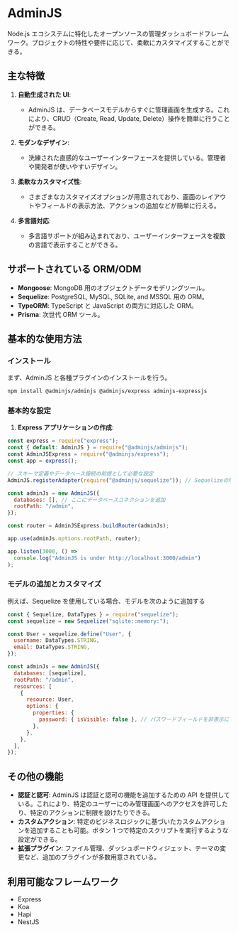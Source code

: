 # AdminJS

Node.js エコシステムに特化したオープンソースの管理ダッシュボードフレームワーク。プロジェクトの特性や要件に応じて、柔軟にカスタマイズすることができる。

## 主な特徴

1. **自動生成された UI**:

   - AdminJS は、データベースモデルからすぐに管理画面を生成する。これにより、CRUD（Create, Read, Update, Delete）操作を簡単に行うことができる。

2. **モダンなデザイン**:

   - 洗練された直感的なユーザーインターフェースを提供している。管理者や開発者が使いやすいデザイン。

3. **柔軟なカスタマイズ性**:

   - さまざまなカスタマイズオプションが用意されており、画面のレイアウトやフィールドの表示方法、アクションの追加などが簡単に行える。

4. **多言語対応**:
   - 多言語サポートが組み込まれており、ユーザーインターフェースを複数の言語で表示することができる。

## サポートされている ORM/ODM

- **Mongoose**: MongoDB 用のオブジェクトデータモデリングツール。
- **Sequelize**: PostgreSQL, MySQL, SQLite, and MSSQL 用の ORM。
- **TypeORM**: TypeScript と JavaScript の両方に対応した ORM。
- **Prisma**: 次世代 ORM ツール。

## 基本的な使用方法

### インストール

まず、AdminJS と各種プラグインのインストールを行う。

```bash
npm install @adminjs/adminjs @adminjs/express adminjs-expressjs
```

### 基本的な設定

1. **Express アプリケーションの作成**:

```js
const express = require("express");
const { default: AdminJS } = require("@adminjs/adminjs");
const AdminJSExpress = require("@adminjs/express");
const app = express();

// スキーマ定義やデータベース接続の前提として必要な設定
AdminJS.registerAdapter(require("@adminjs/sequelize")); // Sequelizeの場合

const adminJs = new AdminJS({
  databases: [], // ここにデータベースコネクションを追加
  rootPath: "/admin",
});

const router = AdminJSExpress.buildRouter(adminJs);

app.use(adminJs.options.rootPath, router);

app.listen(3000, () =>
  console.log("AdminJS is under http://localhost:3000/admin")
);
```

### モデルの追加とカスタマイズ

例えば、Sequelize を使用している場合、モデルを次のように追加する

```js
const { Sequelize, DataTypes } = require("sequelize");
const sequelize = new Sequelize("sqlite::memory:");

const User = sequelize.define("User", {
  username: DataTypes.STRING,
  email: DataTypes.STRING,
});

const adminJs = new AdminJS({
  databases: [sequelize],
  rootPath: "/admin",
  resources: [
    {
      resource: User,
      options: {
        properties: {
          password: { isVisible: false }, // パスワードフィールドを非表示にする例
        },
      },
    },
  ],
});
```

## その他の機能

- **認証と認可**: AdminJS は認証と認可の機能を追加するための API を提供している。これにより、特定のユーザーにのみ管理画面へのアクセスを許可したり、特定のアクションに制限を設けたりできる。
- **カスタムアクション**: 特定のビジネスロジックに基づいたカスタムアクションを追加することも可能。ボタン 1 つで特定のスクリプトを実行するような設定ができる。
- **拡張プラグイン**: ファイル管理、ダッシュボードウィジェット、テーマの変更など、追加のプラグインが多数用意されている。

## 利用可能なフレームワーク

- Express
- Koa
- Hapi
- NestJS
